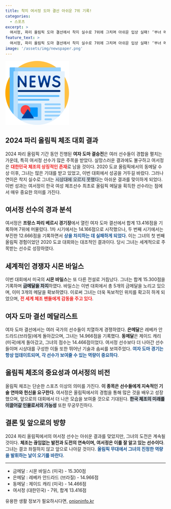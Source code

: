```yaml
---
title: 착지 여서정 도마 결선 아쉬운 7위 기록!
categories:
  - 스포츠
excerpt: >
  여서정, 파리 올림픽 도마 결선에서 착지 실수로 7위에 그치며 아쉬운 입상 실패! ‘부녀 메달리스트’의 도전은 어떻게 끝났을까? 궁금증을 자극하는 그녀의 올림픽 도전 이야기!
feature_text: >
  여서정, 파리 올림픽 도마 결선에서 착지 실수로 7위에 그치며 아쉬운 입상 실패! ‘부녀 메달리스트’의 도전은 어떻게 끝났을까? 궁금증을 자극하는 그녀의 올림픽 도전 이야기!
image: '/assets/img/newspaper.png'
---
```


<p><img src="/assets/img/newspaper.png" alt="kimp 속보" /></p>

<h2 data-ke-size="size26">2024 파리 올림픽 체조 대회 결과</h2>

<p data-ke-size="size16">2024 파리 올림픽 기간 동안 진행된 <b>여자 도마 결승전</b>은 여러 선수들이 경합을 펼치는 가운데, 특히 여서정 선수가 많은 주목을 받았다. 실망스러운 결과에도 불구하고 여서정은 <b><span style="color: #ee2323;">대한민국 체조의 상징적인 존재</span></b>로 남을 것이다. 2020 도쿄 올림픽에서의 동메달 수상 이후, 그녀는 많은 기대를 받고 있었고, 이번 대회에서 성공을 거두길 바랐다. 그러나 연이은 착지 실수로 그녀는 </b><span style="background-color: #21538527;">시상대에 오르지 못했다</span></b>는 아쉬운 결과를 맞이하게 되었다. 이번 성과는 여서정이 한국 여성 체조선수 최초로 올림픽 메달을 획득한 선수라는 점에서 매우 중요한 의미를 가진다. </p>

<p data-ke-size="size16"></p>

<h2 data-ke-size="size26">여서정 선수의 경과 분석</h2>

<p data-ke-size="size16">여서정은 <b>프랑스 파리 베르시 경기장</b>에서 열린 여자 도마 결선에서 합계 13.416점을 기록하며 7위에 머물렀다. 1차 시기에서는 14.166점으로 시작했으나, 두 번째 시기에서는 부진한 12.666점을 기록하면서 <b><span style="color: #1a5490;">상을 차지하는 데 실패하게 되었다</span></b>. 이는 그녀의 첫 번째 올림픽 경험이었던 2020 도쿄 대회와는 대조적인 결과이다. 당시 그녀는 세계적으로 주목받는 선수로 성장하였다. </p>

<p data-ke-size="size16"></p>

<h2 data-ke-size="size26">세계적인 경쟁자 시몬 바일스</h2>

<p data-ke-size="size16">이번 대회에서 미국의 <b>시몬 바일스</b>는 또 다른 전설로 거듭났다. 그녀는 합계 15.300점을 기록하며 <b><span style="background-color: #21538527;">금메달을 차지</span></b>하였다. 바일스는 이번 대회에서 총 5개의 금메달을 노리고 있으며, 이미 3개의 메달을 확보하였다. 이로써 그녀는 더욱 독보적인 위치를 확고히 하게 되었으며, <b><span style="color: #ee2323;">전 세계 체조 팬들에게 감동을 주고 있다</span></b>.</p>

<p data-ke-size="size16"></p>

<h2 data-ke-size="size26">여자 도마 결선 메달리스트</h2>

<p data-ke-size="size16">여자 도마 결선에서는 여러 국가의 선수들이 치열하게 경쟁하였다. <b>은메달</b>은 레베카 안드라드(브라질)에게 돌아갔으며, 그녀는 14.966점을 기록했다. <b>동메달</b>은 제이드 캐리(미국)에게 돌아갔고, 그녀의 점수는 14.466점이었다. 여서정 선수보다 더 나아간 선수들이며 시상대를 구성한 이들 또한 뛰어난 기술과 솜씨를 보여주었다. <b><span style="color: #1a5490;">여자 도마 경기는 항상 업데이트되며, 각 선수가 보여줄 수 있는 역량이 중요하다</span></b>.</p>

<p data-ke-size="size16"></p>

<h2 data-ke-size="size26">올림픽 체조의 중요성과 여서정의 비전</h2>

<p data-ke-size="size16">올림픽 체조는 단순한 스포츠 이상의 의미를 가진다. <b>이 종목은 선수들에게 지속적인 기술 연마와 헌신을 요구한다</b>. 여서정은 올림픽에서의 경험을 통해 많은 것을 배우고 성장했으며, 앞으로의 대회에서 더 나은 모습을 보여줄 것으로 기대된다. <b><span style="background-color: #21538527;">한국 체조의 미래를 이끌어갈 인물로서의 가능성</span></b> 또한 무궁무진하다. </p>

<p data-ke-size="size16"></p>

<h2 data-ke-size="size26">결론 및 앞으로의 방향</h2>

<p data-ke-size="size16">2024 파리 올림픽에서의 여서정 선수는 아쉬운 결과를 맞았지만, 그녀의 도전은 계속될 것이다. <b>체조는 끊임없는 발전과 도전의 연속이며, 여서정은 이를 잘 알고 있는 선수이다</b>. 그녀는 결코 좌절하지 않고 앞으로 나아갈 것이다. <b><span style="color: #1a5490;">올림픽 무대에서 그녀의 진정한 역량을 발휘하는 날이 오기를 바란다</span></b>. </p>

<p data-ke-size="size16"></p>

<hr />

<ul>
    <li>금메달 : 시몬 바일스 (미국) - 15.300점</li>
    <li>은메달 : 레베카 안드라드 (브라질) - 14.966점</li>
    <li>동메달 : 제이드 캐리 (미국) - 14.466점</li>
    <li>여서정 (대한민국) - 7위, 합계 13.416점</li>
</ul>

<p data-ke-size="size16"></p>
유용한 생활 정보가 필요하시다면, <a href="https://onioninfo.kr" rel="dofollow">onioninfo.kr</a>


